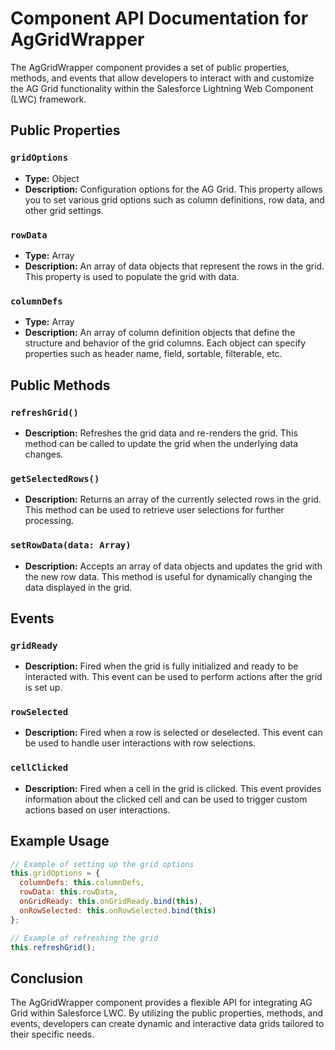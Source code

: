 # Component API Documentation for AgGridWrapper

The AgGridWrapper component provides a set of public properties, methods, and events that allow developers to interact with and customize the AG Grid functionality within the Salesforce Lightning Web Component (LWC) framework.

## Public Properties

### `gridOptions`

- **Type:** Object
- **Description:** Configuration options for the AG Grid. This property allows you to set various grid options such as column definitions, row data, and other grid settings.

### `rowData`

- **Type:** Array
- **Description:** An array of data objects that represent the rows in the grid. This property is used to populate the grid with data.

### `columnDefs`

- **Type:** Array
- **Description:** An array of column definition objects that define the structure and behavior of the grid columns. Each object can specify properties such as header name, field, sortable, filterable, etc.

## Public Methods

### `refreshGrid()`

- **Description:** Refreshes the grid data and re-renders the grid. This method can be called to update the grid when the underlying data changes.

### `getSelectedRows()`

- **Description:** Returns an array of the currently selected rows in the grid. This method can be used to retrieve user selections for further processing.

### `setRowData(data: Array)`

- **Description:** Accepts an array of data objects and updates the grid with the new row data. This method is useful for dynamically changing the data displayed in the grid.

## Events

### `gridReady`

- **Description:** Fired when the grid is fully initialized and ready to be interacted with. This event can be used to perform actions after the grid is set up.

### `rowSelected`

- **Description:** Fired when a row is selected or deselected. This event can be used to handle user interactions with row selections.

### `cellClicked`

- **Description:** Fired when a cell in the grid is clicked. This event provides information about the clicked cell and can be used to trigger custom actions based on user interactions.

## Example Usage

```javascript
// Example of setting up the grid options
this.gridOptions = {
  columnDefs: this.columnDefs,
  rowData: this.rowData,
  onGridReady: this.onGridReady.bind(this),
  onRowSelected: this.onRowSelected.bind(this)
};

// Example of refreshing the grid
this.refreshGrid();
```

## Conclusion

The AgGridWrapper component provides a flexible API for integrating AG Grid within Salesforce LWC. By utilizing the public properties, methods, and events, developers can create dynamic and interactive data grids tailored to their specific needs.
